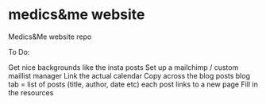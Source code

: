 # medics&me website
Medics&amp;Me website repo


To Do:

Get nice backgrounds like the insta posts
Set up a mailchimp / custom maillist manager
Link the actual calendar
Copy across the blog posts
  blog tab = list of posts (title, author, date etc)
  each post links to a new page 
Fill in the resources
